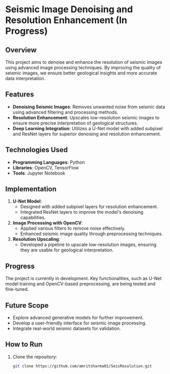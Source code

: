 # Seismic Image Denoising and Resolution Enhancement (In Progress)

## Overview
This project aims to denoise and enhance the resolution of seismic images using advanced image processing techniques. By improving the quality of seismic images, we ensure better geological insights and more accurate data interpretation.

## Features
- **Denoising Seismic Images**: Removes unwanted noise from seismic data using advanced filtering and processing methods.
- **Resolution Enhancement**: Upscales low-resolution seismic images to ensure more precise interpretation of geological structures.
- **Deep Learning Integration**: Utilizes a U-Net model with added subpixel and ResNet layers for superior denoising and resolution enhancement.

## Technologies Used
- **Programming Languages**: Python
- **Libraries**: OpenCV, TensorFlow
- **Tools**: Jupyter Notebook

## Implementation
1. **U-Net Model**: 
   - Designed with added subpixel layers for resolution enhancement.
   - Integrated ResNet layers to improve the model's denoising capabilities.
2. **Image Processing with OpenCV**: 
   - Applied various filters to remove noise effectively.
   - Enhanced seismic image quality through preprocessing techniques.
3. **Resolution Upscaling**:
   - Developed a pipeline to upscale low-resolution images, ensuring they are usable for geological interpretation.

## Progress
The project is currently in development. Key functionalities, such as U-Net model training and OpenCV-based preprocessing, are being tested and fine-tuned.

## Future Scope
- Explore advanced generative models for further improvement.
- Develop a user-friendly interface for seismic image processing.
- Integrate real-world seismic datasets for validation.

## How to Run
1. Clone the repository:
   ```bash
   git clone https://github.com/amritsharma01/SeisResolution.git
  ```
